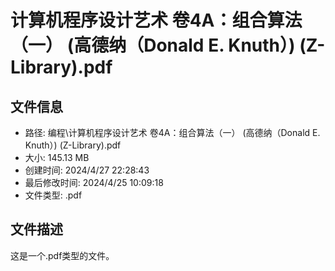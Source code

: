 ﻿# 计算机程序设计艺术 卷4A：组合算法（一） (高德纳（Donald E. Knuth）) (Z-Library).pdf

## 文件信息
- 路径: 编程\计算机程序设计艺术 卷4A：组合算法（一） (高德纳（Donald E. Knuth）) (Z-Library).pdf
- 大小: 145.13 MB
- 创建时间: 2024/4/27 22:28:43
- 最后修改时间: 2024/4/25 10:09:18
- 文件类型: .pdf

## 文件描述
这是一个.pdf类型的文件。

